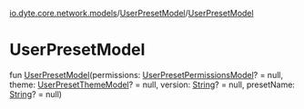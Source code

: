 [io.dyte.core.network.models](../index.md)/[UserPresetModel](index.md)/[UserPresetModel](-user-preset-model.md)

# UserPresetModel


fun [UserPresetModel](-user-preset-model.md)(permissions: [UserPresetPermissionsModel](../-user-preset-permissions-model/index.md)? = null, theme: [UserPresetThemeModel](../-user-preset-theme-model/index.md)? = null, version: [String](https://kotlinlang.org/api/latest/jvm/stdlib/kotlin/-string/index.html)? = null, presetName: [String](https://kotlinlang.org/api/latest/jvm/stdlib/kotlin/-string/index.html)? = null)
